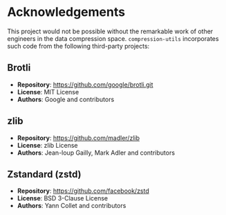 # Acknowledgements

This project would not be possible without the remarkable work of other engineers in the data compression space. `compression-utils` incorporates such code from the following third-party projects:

## Brotli

- **Repository**: https://github.com/google/brotli.git
- **License**: MIT License
- **Authors**: Google and contributors

## zlib

- **Repository**: https://github.com/madler/zlib
- **License**: zlib License
- **Authors**: Jean-loup Gailly, Mark Adler and contributors

## Zstandard (zstd)

- **Repository**: https://github.com/facebook/zstd
- **License**: BSD 3-Clause License
- **Authors**: Yann Collet and contributors
